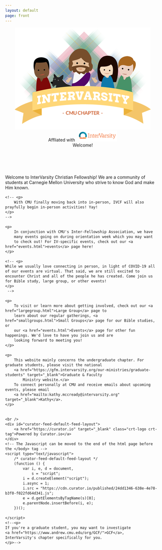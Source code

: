 ```yaml
---
layout: default
page: front
---
```

<article class="frontpage">
    <header>
        <img src="images/welcome_image.png" id="welcome-img" />
        <div class="subtitle">
            Affliated with &nbsp;
            <a href="https://intervarsity.org/" target="_blank">
                <img src="images/intervarsity_logo.png" height="36px" />
            </a>
        </div>
        <div class="title">Welcome!</div>
    </header>
    <br>
    <p>
        Welcome to InterVarsity Christian Fellowship! We are a community of students at Carnegie Mellon University who
        strive to know God and make Him known.
    </p>

    <!-- <p>
        With CMU finally moving back into in-person, IVCF will also prayfully begin in-person activities! Yay!
    </p>
    -->

    <p>
        In conjunction with CMU's Inter-Fellowship Association, we have
        many events going on during orientation week which you may want
        to check out! For IV-specific events, check out our <a href="events.html">events</a> page here!
    </p>

    <!-- <p>
    While we usually love connecting in person, in light of COVID-19 all of our events are virtual. That said, we are still excited to encounter Christ and all of the people he has created. Come join us for Bible study, large group, or other events!
    </p>
     -->

    <p>
        To visit or learn more about getting involved, check out our <a href="largegroup.html">Large Group</a> page to
        learn about our regular gatherings, <a href="smallgroups.html">Small Groups</a> page for our Bible studies, or
        our <a href="events.html">Events</a> page for other fun happenings. We'd love to have you join us and are
        looking forward to meeting you!
    </p>

    <p>
        This website mainly concerns the undergraduate chapter. For graduate students, please visit the national
        <a href="https://gfm.intervarsity.org/our-ministries/graduate-students" target="_blank">Graduate & Faculty
            Ministry website.</a>
        To connect personally at CMU and receive emails about upcoming events, please email
        <a href="mailto:kathy.mccready@intervarsity.org" target="_blank">Kathy</a>.
    </p>


    <br />
    <div id="curator-feed-default-feed-layout">
        <a href="https://curator.io" target="_blank" class="crt-logo crt-tag">Powered by Curator.io</a>
    </div>
    <!-- The Javascript can be moved to the end of the html page before the </body> tag -->
    <script type="text/javascript">
        /* curator-feed-default-feed-layout */
        (function () {
            var i, e, d = document,
                s = "script";
            i = d.createElement("script");
            i.async = 1;
            i.src = "https://cdn.curator.io/published/24dd1346-638e-4e78-b3f0-f022fd64d341.js";
            e = d.getElementsByTagName(s)[0];
            e.parentNode.insertBefore(i, e);
        })();

    </script>
    <!--<p>
    If you're a graduate student, you may want to investigate
    <a href="https://www.andrew.cmu.edu/org/GCF/">GCF</a>,
    InterVarsity's chapter specifically for you.
    </p>-->
</article>
